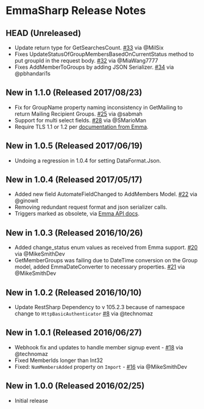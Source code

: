 EmmaSharp Release Notes
=========

## HEAD (Unreleased)
 * Update return type for GetSearchesCount. [#33](https://github.com/kylegregory/EmmaSharp/pull/33) via @MilSix
 * Fixes UpdateStatusOfGroupMembersBasedOnCurrentStatus method to put groupId in the request body. [#32](https://github.com/kylegregory/EmmaSharp/issues/32) via @MiaWang7777
 * Fixes AddMemberToGroups by adding JSON Serializer. [#34](https://github.com/kylegregory/EmmaSharp/issues/34) via @pbhandari1s

## New in 1.1.0 (Released 2017/08/23)
 * Fix for GroupName property naming inconsistency in GetMailing to return Mailing Recipient Groups. [#25](https://github.com/kylegregory/EmmaSharp/issues/25) via @sabmah
 * Support for multi select fields. [#28](https://github.com/kylegregory/EmmaSharp/pull/28) via @SMarioMan
 * Require TLS 1.1 or 1.2 per [documentation from Emma](https://community.myemma.com/emma/topics/emma-api-no-longer-supporting-tls-1-0-as-of-august-1st-2017).

## New in 1.0.5 (Released 2017/06/19)
 * Undoing a regression in 1.0.4 for setting DataFormat.Json.

## New in 1.0.4 (Released 2017/05/17)
* Added new field AutomateFieldChanged to AddMembers Model. [#22](https://github.com/kylegregory/EmmaSharp/pull/22) via @ginowit
* Removing redundant request format and json serializer calls.
* Triggers marked as obsolete, via [Emma API docs](http://api.myemma.com/api/external/triggers.html).

## New in 1.0.3 (Released 2016/10/26)
* Added change_status enum values as received from Emma support. [#20](https://github.com/kylegregory/EmmaSharp/pull/20) via @MikeSmithDev
* GetMemberGroups was failing due to DateTime conversion on the Group model, added EmmaDateConverter to necessary properties. [#21](https://github.com/kylegregory/EmmaSharp/pull/21) via @MikeSmithDev

## New in 1.0.2 (Released 2016/10/10)
* Update RestSharp Dependency to v 105.2.3 because of namespace change to `HttpBasicAuthenticator` [#8](https://github.com/kylegregory/EmmaSharp/issues/8#issuecomment-252004909) via @technomaz

## New in 1.0.1 (Released 2016/06/27)
* Webhook fix and updates to handle member signup event - [#18](https://github.com/kylegregory/EmmaSharp/pull/18) via @technomaz
* Fixed MemberIds longer than Int32
* Fixed: `NumMembersAdded` property on `Import` - [#16](https://github.com/kylegregory/EmmaSharp/pull/16) via @MikeSmithDev

## New in 1.0.0 (Released 2016/02/25)
* Initial release
